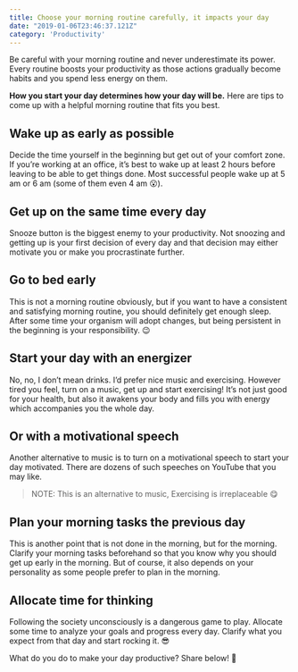 ```yaml
---
title: Choose your morning routine carefully, it impacts your day 
date: "2019-01-06T23:46:37.121Z"
category: 'Productivity'
---
```



Be careful with your morning routine and never underestimate its power. Every routine boosts your productivity as those actions gradually become habits and you spend less energy on them.

**How you start your day determines how your day will be.** Here are tips to come up with a helpful morning routine that fits you best.


## Wake up as early as possible
Decide the time yourself in the beginning but get out of your comfort zone. If you’re working at an office, it’s best to wake up at least 2 hours before leaving to be able to get things done. Most successful people wake up at 5 am or 6 am (some of them even 4 am 😮).


## Get up on the same time every day
Snooze button is the biggest enemy to your productivity. Not snoozing and getting up is your first decision of every day and that decision may either motivate you or make you procrastinate further.


## Go to bed early
This is not a morning routine obviously, but if you want to have a consistent and satisfying morning routine, you should definitely get enough sleep. After some time your organism will adopt changes, but being persistent in the beginning is your responsibility. 😉


## Start your day with an energizer
No, no, I don’t mean drinks. I’d prefer nice music and exercising. However tired you feel, turn on a music, get up and start exercising! It’s not just good for your health, but also it awakens your body and fills you with energy which accompanies you the whole day.


## Or with a motivational speech
Another alternative to music is to turn on a motivational speech to start your day motivated. There are dozens of such speeches on YouTube that you may like.


> NOTE: This is an alternative to music, Exercising is irreplaceable 😋


## Plan your morning tasks the previous day
This is another point that is not done in the morning, but for the morning. Clarify your morning tasks beforehand so that you know why you should get up early in the morning. But of course, it also depends on your personality as some people prefer to plan in the morning.


## Allocate time for thinking
Following the society unconsciously is a dangerous game to play. Allocate some time to analyze your goals and progress every day. Clarify what you expect from that day and start rocking it. 😎


What do you do to make your day productive? Share below! 🤗